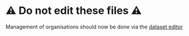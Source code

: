 # ⚠️ Do not edit these files ⚠️

Management of organisations should now be done via the [dataset editor](https://dataset-editor.development.planning.data.gov.uk/)
